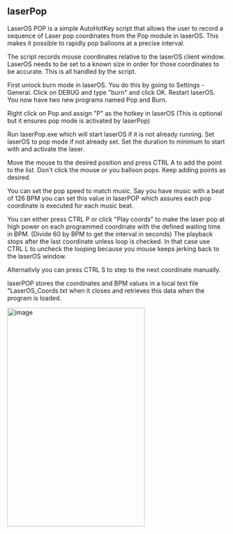 ## laserPop

LaserOS POP is a simple AutoHotKey script that allows the user to record a sequence of Laser pop coordinates from the Pop module in laserOS. This makes it possible to rapidly pop balloons at a precise interval.

The script records mouse coordinates relative to the laserOS client window. LaserOS needs to be set to a known size in order for those coordinates to be accurate. This is all handled by the script.

First unlock burn mode in laserOS. You do this by going to Settings - General. Click on DEBUG and type "burn" and click OK. Restart laserOS. You now have two new programs named Pop and Burn.

Right click on Pop and assign "P" as the hotkey in laserOS (This is optional but it ensures pop mode is activated by laserPop)

Run laserPop.exe which will start laserOS if it is not already running. Set laserOS to pop mode if not already set. Set the duration to minimum to start with and activate the laser.

Move the mouse to the desired position and press CTRL A to add the point to the list. Don't click the mouse or you balloon pops. Keep adding points as desired.

You can set the pop speed to match music. Say you have music with a beat of 126 BPM you can set this value in laserPOP which assures each pop coordinate is executed for each music beat.

You can either press CTRL P or click "Play coords" to make the laser pop at high power on each programmed coordinate with the defined waiting time in BPM. (Divide 60 by BPM to get the interval in seconds) The playback stops after the last coordinate unless loop is checked. In that case use CTRL L to uncheck the looping because you mouse keeps jerking back to the laserOS window.

Alternativly you can press CTRL S to step to the next coordinate manually.

laserPOP stores the coordinates and BPM values in a local text file "LaserOS_Coords.txt when it closes and retrieves this data when the program is loaded.

<img width="315" height="502" alt="image" src="https://github.com/user-attachments/assets/72316686-5e82-4e54-a9f4-1d8a64efcadb" />
